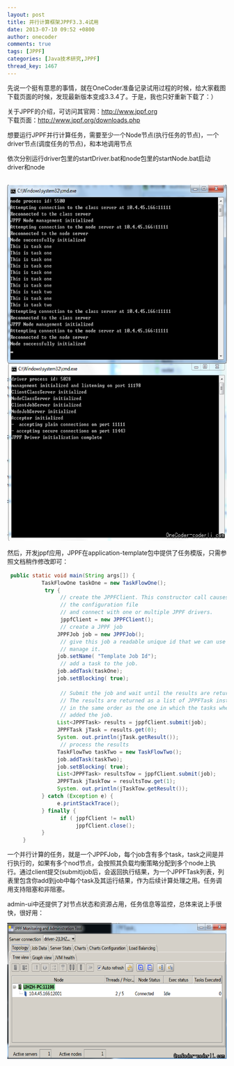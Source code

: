 ```yaml
---
layout: post
title: 并行计算框架JPPF3.3.4试用
date: 2013-07-10 09:52 +0800
author: onecoder
comments: true
tags: [JPPF]
categories: [Java技术研究,JPPF]
thread_key: 1467
---
```

<p>
	先说一个挺有意思的事情，就在OneCoder准备记录试用过程的时候，给大家截图下载页面的时候，发现最新版本变成3.3.4了。于是，我也只好重新下载了：）</p>
<p>
	关于JPPF的介绍，可访问其官网：<a href="http://www.jppf.org">http://www.jppf.org</a><br />
	下载页面：<a href="http://www.jppf.org/downloads.php">http://www.jppf.org/downloads.php</a></p>
<p>
	想要运行JPPF并行计算任务，需要至少一个Node节点(执行任务的节点)，一个driver节点(调度任务的节点)，和本地调用节点</p>
<p>
	依次分别运行driver包里的startDriver.bat和node包里的startNode.bat启动driver和node<br />
	&nbsp;</p>
<p style="text-align: center;">
	<img alt="" src="/images/oldposts/143a0G.jpg" style="width: 630px; height: 817px;" /></p>
<p>
	然后，开发jppf应用，JPPF在application-template包中提供了任务模版，只需参照文档稍作修改即可：</p>

```java
 public static void main(String args[]) {
           TaskFlowOne taskOne = new TaskFlowOne();
            try {
                 // create the JPPFClient. This constructor call causes JPPF to read
                 // the configuration file
                 // and connect with one or multiple JPPF drivers.
                 jppfClient = new JPPFClient();
                 // create a JPPF job
                JPPFJob job = new JPPFJob();
                 // give this job a readable unique id that we can use to monitor and
                 // manage it.
                job.setName( "Template Job Id");
                 // add a task to the job.
                job.addTask(taskOne);
                job.setBlocking( true);

                 // Submit the job and wait until the results are returned.
                 // The results are returned as a list of JPPFTask instances,
                 // in the same order as the one in which the tasks where initially
                 // added the job.
                List<JPPFTask> results = jppfClient.submit(job);
                JPPFTask jTask = results.get(0);
                System. out.println(jTask.getResult());
                 // process the results
                TaskFlowTwo taskTwo = new TaskFlowTwo();
                job.addTask(taskTwo);
                job.setBlocking( true);
                List<JPPFTask> resultsTow = jppfClient.submit(job);
                JPPFTask jTaskTow = resultsTow.get(1);
                System. out.println(jTaskTow.getResult());
           } catch (Exception e) {
                e.printStackTrace();
           } finally {
                 if ( jppfClient != null)
                      jppfClient.close();
           }
     }
```

<p>
	一个并行计算的任务，就是一个JPPFJob，每个job含有多个task，task之间是并行执行的，如果有多个nod节点，会按照其负载均衡策略分配到多个node上执行。通过client提交(submit)job后，会返回执行结果，为一个JPPFTask列表，列表里包含你add到job中每个task及其运行结果，作为后续计算处理之用。任务调用支持阻塞和非阻塞。</p>
<p>
	admin-ui中还提供了对节点状态和资源占用，任务信息等监控，总体来说上手很快，很好用：</p>
<p style="text-align: center;">
	<img alt="" src="/images/oldposts/mGMq3.jpg" style="height: 312px; width: 630px;" /><br />
	&nbsp;</p>


